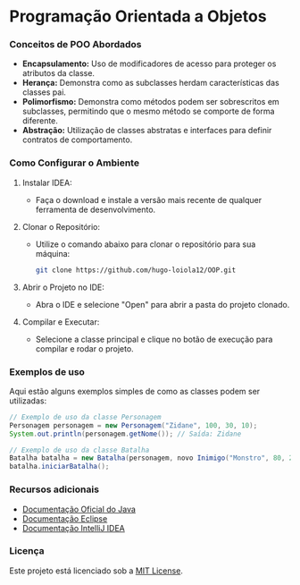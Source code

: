 # Programação Orientada a Objetos

### Conceitos de POO Abordados

- **Encapsulamento:** Uso de modificadores de acesso para proteger os atributos da classe.
- **Herança:** Demonstra como as subclasses herdam características das classes pai.
- **Polimorfismo:** Demonstra como métodos podem ser sobrescritos em subclasses, permitindo que o mesmo método se
  comporte
  de forma diferente.
- **Abstração:** Utilização de classes abstratas e interfaces para definir contratos de comportamento.

### Como Configurar o Ambiente

1. Instalar IDEA:

    - Faça o download e instale a versão mais recente de qualquer ferramenta de desenvolvimento.

2. Clonar o Repositório:
    - Utilize o comando abaixo para clonar o repositório para sua máquina:

      ```bash
      git clone https://github.com/hugo-loiola12/OOP.git

3. Abrir o Projeto no IDE:

    - Abra o IDE e selecione "Open" para abrir a pasta do projeto clonado.

4. Compilar e Executar:
    - Selecione a classe principal e clique no botão de execução para compilar e rodar o projeto.

### Exemplos de uso

Aqui estão alguns exemplos simples de como as classes podem ser utilizadas:

```java
// Exemplo de uso da classe Personagem
Personagem personagem = new Personagem("Zidane", 100, 30, 10);
System.out.println(personagem.getNome()); // Saída: Zidane

// Exemplo de uso da classe Batalha
Batalha batalha = new Batalha(personagem, novo Inimigo("Monstro", 80, 20, 5));
batalha.iniciarBatalha();
```

### Recursos adicionais

- [Documentação Oficial do Java](https://docs.oracle.com/javase/8/docs/api/)
- [Documentação Eclipse](https://help.eclipse.org/2024-09/index.jsp)
- [Documentação IntelliJ IDEA](https://www.jetbrains.com/idea/resources/)

### Licença

Este projeto está licenciado sob a [MIT License](https://opensource.org/license/mit).
